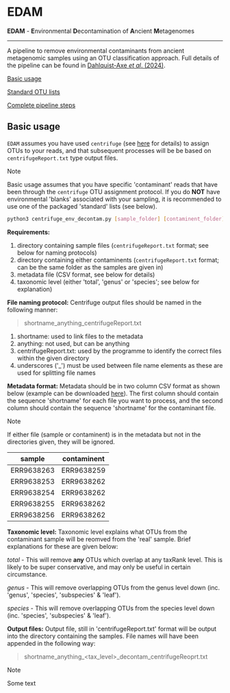 # EDAM
**EDAM** - **E**nvironmental **D**econtamination of **A**ncient **M**etagenomes
***
A pipeline to remove environmental contaminants from ancient metagenomic samples using an OTU classification approach. Full details of the pipeline can be found in [Dahlquist-Axe *et al*. (2024)]().

[Basic usage](https://github.com/DrATedder/EDAM/blob/main/README.md#basic-usage)

[Standard OTU lists]()

[Complete pipeline steps]()

## Basic usage
`EDAM` assumes you have used `centrifuge` (see [here](https://github.com/DaehwanKimLab/centrifuge) for details) to assign OTUs to your reads, and that subsequent processes will be be based on `centrifugeReport.txt` type output files.
>[!NOTE]
>Basic usage assumes that you have specific 'contaminant' reads that have been through the `centrifuge` OTU assignment protocol. If you do **NOT** have environmental 'blanks' associated with your sampling, it is recommended to use one of the packaged 'standard' lists (see below).

```bash
python3 centrifuge_env_decontam.py [sample_folder] [contaminent_folder] [metadata_file] [tax_level]
```

**Requirements:**
1.  directory containing sample files (`centrifugeReport.txt` format; see below for naming protocols)
2.  directory containing either contaminents (`centrifugeReport.txt` format; can be the same folder as the samples are given in)
3.  metadata file (CSV format, see below for details)
4.  taxonomic level (either 'total', 'genus' or 'species'; see below for explanation)

**File naming protocol:** Centrifuge output files should be named in the following manner:
> shortname_anything_centrifugeReport.txt

1.    shortname: used to link files to the metadata
2.    anything: not used, but can be anything
3.    centrifugeReport.txt: used by the programme to identify the correct files within the given directory
4.    underscores ('_') must be used between file name elements as these are used for splitting file names

**Metadata format:** Metadata should be in two column CSV format as shown below (example can be downloaded [here](https://github.com/DrATedder/ancient_metagenomics/blob/42e6d56453cc1c63e0ee8885aeb0acfc4acc42d1/decontamination_metadata_example.csv "Decontaminant metadata example file")). The first column should contain the sequence 'shortname' for each file you want to process, and the second column should contain the sequence 'shortname' for the contaminant file. 

>[!Note]
>If either file (sample or contaminent) is in the metadata but not in the directories given, they will be ignored. 

|sample|contaminent|
|---|---|
|ERR9638263|ERR9638259|
|ERR9638253|ERR9638262|
|ERR9638254|ERR9638262|
|ERR9638255|ERR9638262|
|ERR9638256|ERR9638262|

**Taxonomic level:** Taxonomic level explains what OTUs from the contaminant sample will be reomved from the 'real' sample. Brief explanations for these are given below:

*total* - This will remove **any** OTUs which overlap at any taxRank level. This is likely to be super conservative, and may only be useful in certain circumstance.

*genus* - This will remove overlapping OTUs from the genus level down (inc. 'genus', 'species', 'subspecies' & 'leaf').

*species* - This will remove overlapping OTUs from the species level down (inc. 'species', 'subspecies' & 'leaf').

**Output files:** Output file, still in 'centrifugeReport.txt' format will be output into the directory containing the samples. File names will have been appended in the following way:
> shortname_anything_<tax_level>_decontam_centrifugeReoprt.txt

>[!NOTE]
>Some text
